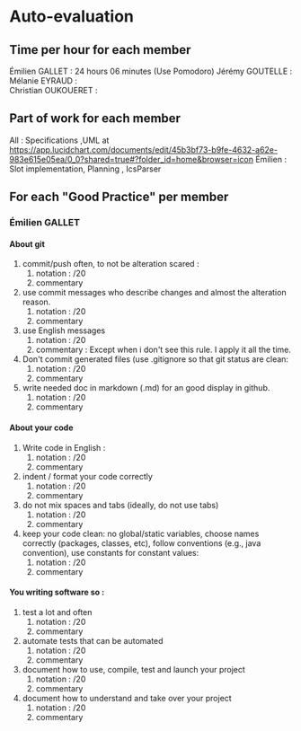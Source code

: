 # Auto-evaluation
## Time per hour for each member
Émilien GALLET : 24 hours 06 minutes (Use Pomodoro)
Jérémy GOUTELLE :  
Mélanie EYRAUD :  
Christian OUKOUERET :  

## Part of work for each member
All : Specifications ,UML at https://app.lucidchart.com/documents/edit/45b3bf73-b9fe-4632-a62e-983e615e05ea/0_0?shared=true#?folder_id=home&browser=icon
Émilien : Slot implementation, Planning , IcsParser

## For each "Good Practice" per member
### Émilien GALLET
#### About git 
1. commit/push often, to not be alteration scared :
	1. notation : /20
	1. commentary
1. use commit messages who describe changes and almost the alteration reason.
	1. notation : /20
	1. commentary
1. use English messages
	1. notation : /20
	1. commentary : Except when i don't see this rule. I apply it all the time. 
1. Don't commit generated files (use .gitignore so that git status are clean:
	1. notation : /20
	1. commentary
1. write needed doc in markdown (.md) for an good display in github.
	1. notation : /20
	1. commentary

#### About your code

1. Write code in English : 
	1. notation : /20
	1. commentary
1. indent / format your code correctly
	1. notation : /20
	1. commentary
1. do not mix spaces and tabs (ideally, do not use tabs)
	1. notation : /20
	1. commentary
1. keep your code clean: no global/static variables, choose names correctly (packages, classes, etc), follow conventions (e.g., java convention), use constants for constant values:
	1. notation : /20
	1. commentary
#### You writing software so :

1. test a lot and often
	1. notation : /20
	1. commentary
1. automate tests that can be automated
	1. notation : /20
	1. commentary
1. document how to use, compile, test and launch your project
	1. notation : /20
	1. commentary
1. document how to understand and take over your project
	1. notation : /20
	1. commentary
